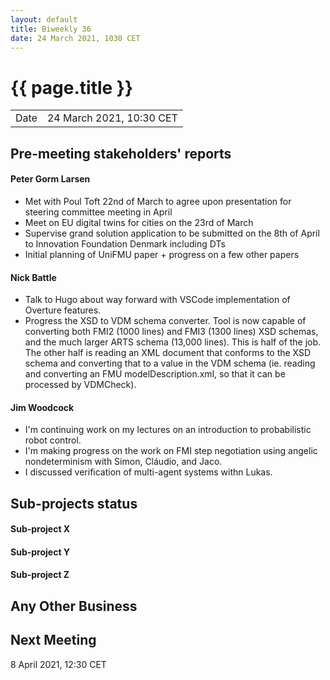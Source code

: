 ```yaml
---
layout: default
title: Biweekly 36
date: 24 March 2021, 1030 CET
---
```


<script src="https://code.jquery.com/jquery-1.11.1.min.js">
</script>
<script src="/javascripts/edit.js"></script>
<script>setEditButonNm();</script>

# {{ page.title }}

|||
|---|---|
| Date | 24 March 2021, 10:30 CET |


## Pre-meeting stakeholders' reports

<!-- Please keep in mind that the minutes are publicly available.-->

#### Peter Gorm Larsen
* Met with Poul Toft 22nd of March to agree upon presentation for steering committee meeting in April
* Meet on EU digital twins for cities on the 23rd of March
* Supervise grand solution application to be submitted on the 8th of April to Innovation Foundation Denmark including DTs
* Initial planning of UniFMU paper + progress on a few other papers

#### Nick Battle
* Talk to Hugo about way forward with VSCode implementation of Overture features.
* Progress the XSD to VDM schema converter. Tool is now capable of converting both FMI2 (1000 lines) and FMI3 (1300 lines) XSD schemas, and the much larger ARTS schema (13,000 lines). This is half of the job. The other half is reading an XML document that conforms to the XSD schema and converting that to a value in the VDM schema (ie. reading and converting an FMU modelDescription.xml, so that it can be processed by VDMCheck).

#### Jim Woodcock
* I'm continuing work on my lectures on an introduction to probabilistic robot control.
* I'm making progress on the work on FMI step negotiation using angelic nondeterminism with Simon, Cláudio, and Jaco.
* I discussed verification of multi-agent systems withn Lukas.


## Sub-projects status


#### Sub-project X

#### Sub-project Y

#### Sub-project Z

##  Any Other Business

Next Meeting
------------

8 April 2021, 12:30 CET


<div id="edit_page_div"></div>
